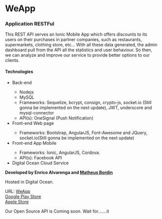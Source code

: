 # WeApp

<h3> Application RESTFul </h3>
<p> This REST API serves an Ionic Mobile App which offers discounts to its users on their purchases in partner companies, such as 
restaurants, supermarkets, clothing store, etc... With all these data generated, the admin dashboard pull from the API all the 
statistics and user behaviour. So then, we can analyze and improve our service to provide better options to our clients.</p>

<h4>Technologies</h3>
<ul>
  <li>Back-end</li>
    <ul>
      <li>Nodejs</li>
      <li>MySQL</li>
      <li>Frameworks: Sequelize, bcrypt, consign, crypto-js, socket.io 
      (Still gonna be implemented on the next update), JWT, underscore and mysql-connector </li>
      <li>API(s): OneSignal (Push Notification) </li>
    </ul>
  <li>Front-end Web page</li>
      <ul>
        <li>Frameworks: Bootstrap, AngularJS, Font-Awesome and JQuery, socket.io(Still gonna be implemented on the next update)</li>
      </ul>
  <li>Front-end App Mobile</li>
      <ul>
        <li>Frameworks: Ionic, AngularJS, Cordova.</li>
        <li>API(s): Facebook API</li>
      </ul>
    
  <li>Digital Ocean Cloud Service</li>
</ul>

<b> Developed by Enrico Alvarenga and <a href="https://matheusbordin.github.io/">Matheus Bordin</a></b>


Hosted in Digital Ocean.

URL: <a href="https://weappm.com.br">WeApp</a><br>
<a href="#">Google Play Store</a><br>
<a href="#">Apple Store</a>

Our Open Source API is Coming soon. Wait for.......it
